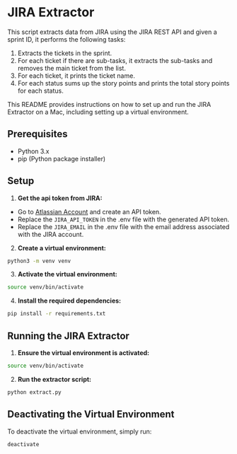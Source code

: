 # JIRA Extractor

This script extracts data from JIRA using the JIRA REST API and given a sprint ID, it performs the following tasks:

1. Extracts the tickets in the sprint.
2. For each ticket if there are sub-tasks, it extracts the sub-tasks and removes the main ticket from the list.
3. For each ticket, it prints the ticket name.
4. For each status sums up the story points and prints the total story points for each status.

This README provides instructions on how to set up and run the JIRA Extractor on a Mac, including setting up a virtual environment.

## Prerequisites

- Python 3.x
- pip (Python package installer)

## Setup

1. **Get the api token from JIRA:**

- Go to [Atlassian Account](https://id.atlassian.com/manage-profile/security/api-tokens) and create an API token.
- Replace the `JIRA_API_TOKEN` in the .env file with the generated API token.
- Replace the `JIRA_EMAIL` in the .env file with the email address associated with the JIRA account.

2. **Create a virtual environment:**

```sh
python3 -m venv venv
```

3. **Activate the virtual environment:**

```sh
source venv/bin/activate
```

4. **Install the required dependencies:**

```sh
pip install -r requirements.txt
```

## Running the JIRA Extractor

1. **Ensure the virtual environment is activated:**

```sh
source venv/bin/activate
```

2. **Run the extractor script:**

```sh
python extract.py
```

## Deactivating the Virtual Environment

To deactivate the virtual environment, simply run:

```sh
deactivate
```
